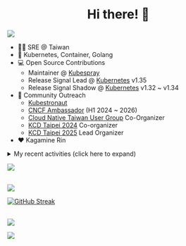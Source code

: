 <div align="center">
  <h1>Hi there! 👋</h1>
</div>

![](https://komarev.com/ghpvc/?username=tico88612&color=brightgreen&style=for-the-badge)

- 🧑‍💻 SRE @ Taiwan
- 🐳 Kubernetes, Container, Golang
- 💻 Open Source Contributions
  - Maintainer @ [Kubespray](https://kubespray.io/)
  - Release Signal Lead @ [Kubernetes](https://kubernetes.io) v1.35
  - Release Signal Shadow @ [Kubernetes](https://kubernetes.io) v1.32 ~ v1.34
- 🤝 Community Outreach
  - [Kubestronaut](https://www.cncf.io/training/kubestronaut/?p=chenghao-yang)
  - [CNCF Ambassador](https://www.cncf.io/people/ambassadors/?p=chenghao-yang) (H1 2024 ~ 2026)
  - [Cloud Native Taiwan User Group](https://cloudnative.tw) Co-Organizer
  - [KCD Taipei 2024](https://kcd.taipei/2024) Co-organizer
  - [KCD Taipei 2025](https://kcd.taipei/2025) Lead Organizer
- ❤️ Kagamine Rin

<details>
  <summary>My recent activities (click here to expand)</summary>

  #### 👷 Check out what I'm currently working on
  
  - [kubernetes-sigs/kubespray](https://github.com/kubernetes-sigs/kubespray) - Deploy a Production Ready Kubernetes Cluster (1 week ago)
  - [knabben/signalhound](https://github.com/knabben/signalhound) - Hunts Flake And Failing Testgrid Jobs  (2 weeks ago)
  - [kubernetes/k8s.io](https://github.com/kubernetes/k8s.io) - Code and configuration to manage Kubernetes project infrastructure, including various *.k8s.io sites (3 weeks ago)
  - [kubernetes/org](https://github.com/kubernetes/org) - Meta configuration for Kubernetes Github Org (3 weeks ago)
  - [kubernetes/sig-release](https://github.com/kubernetes/sig-release) - Repo for SIG release (1 month ago)
  - [cloud-native-taiwan/i.kcd.taipei](https://github.com/cloud-native-taiwan/i.kcd.taipei) - Shorten URL for KCD Taipei (1 month ago)
  - [kubernetes/kubernetes](https://github.com/kubernetes/kubernetes) - Production-Grade Container Scheduling and Management (1 month ago)
  - [kubernetes/enhancements](https://github.com/kubernetes/enhancements) - Enhancements tracking repo for Kubernetes (3 months ago)
  - [tico88612/devstats-card](https://github.com/tico88612/devstats-card) - Your CNCF DevStats Card (3 months ago)
  - [kubernetes/apimachinery](https://github.com/kubernetes/apimachinery) -  (4 months ago)

  #### 🌱 My latest projects
  
  - [tico88612/devstats-card](https://github.com/tico88612/devstats-card) - Your CNCF DevStats Card
  - [tico88612/kind-workshop](https://github.com/tico88612/kind-workshop) - 
  - [tico88612/blog-comments](https://github.com/tico88612/blog-comments) - 
  - [tico88612/get-real-ip](https://github.com/tico88612/get-real-ip) - 
  - [tico88612/podman-monitor-workshop](https://github.com/tico88612/podman-monitor-workshop) - 
  - [tico88612/cicd-hexo-blog-pages](https://github.com/tico88612/cicd-hexo-blog-pages) - 以 Hexo Blog 撰寫 CI/CD Pipeline 網頁
  - [tico88612/cicd-hexo-blog-template](https://github.com/tico88612/cicd-hexo-blog-template) - 以 Hexo Blog 撰寫 CI/CD Pipeline 模板
  - [tico88612/butter-toast-cup-2023](https://github.com/tico88612/butter-toast-cup-2023) - 奶油吐司杯 2023 分數計算機
  - [tico88612/cms-docker](https://github.com/tico88612/cms-docker) - Contest Management System v1.5.dev0 Docker Version
  - [tico88612/network-security-final](https://github.com/tico88612/network-security-final) - 

  #### 🔭 Latest releases I've contributed to
  
  - [cilium/tetragon](https://github.com/cilium/tetragon) ([v1.6.0](https://github.com/cilium/tetragon/releases/tag/v1.6.0), 3 days ago) - eBPF-based Security Observability and Runtime Enforcement
  - [kubernetes/kubernetes](https://github.com/kubernetes/kubernetes) ([v1.35.0-alpha.2](https://github.com/kubernetes/kubernetes/releases/tag/v1.35.0-alpha.2), 4 days ago) - Production-Grade Container Scheduling and Management
  - [bpg/terraform-provider-proxmox](https://github.com/bpg/terraform-provider-proxmox) ([v0.85.1](https://github.com/bpg/terraform-provider-proxmox/releases/tag/v0.85.1), 1 week ago) - Terraform / OpenTofu Provider for Proxmox VE
  - [kubernetes-sigs/kubespray](https://github.com/kubernetes-sigs/kubespray) ([v2.29.0](https://github.com/kubernetes-sigs/kubespray/releases/tag/v2.29.0), 1 week ago) - Deploy a Production Ready Kubernetes Cluster
  - [kubernetes-sigs/cloud-provider-kind](https://github.com/kubernetes-sigs/cloud-provider-kind) ([v0.8.0](https://github.com/kubernetes-sigs/cloud-provider-kind/releases/tag/v0.8.0), 2 weeks ago) - Cloud provider for KIND clusters
  - [knabben/signalhound](https://github.com/knabben/signalhound) ([0.0.1](https://github.com/knabben/signalhound/releases/tag/0.0.1), 1 month ago) - Hunts Flake And Failing Testgrid Jobs 

  #### 🔨 My recent Pull Requests
  
  - [[release-2.29] Patch versions updates](https://github.com/kubernetes-sigs/kubespray/pull/12646) on [kubernetes-sigs/kubespray](https://github.com/kubernetes-sigs/kubespray) (2 days ago)
  - [[release-2.29] Releng: galaxy version to 2.29.1](https://github.com/kubernetes-sigs/kubespray/pull/12645) on [kubernetes-sigs/kubespray](https://github.com/kubernetes-sigs/kubespray) (2 days ago)
  - [Releng: bump galaxy version 2.30.0](https://github.com/kubernetes-sigs/kubespray/pull/12622) on [kubernetes-sigs/kubespray](https://github.com/kubernetes-sigs/kubespray) (1 week ago)
  - [Docs: bump version to 2.29.0](https://github.com/kubernetes-sigs/kubespray/pull/12621) on [kubernetes-sigs/kubespray](https://github.com/kubernetes-sigs/kubespray) (1 week ago)
  - [Set timezone as UTC](https://github.com/knabben/signalhound/pull/3) on [knabben/signalhound](https://github.com/knabben/signalhound) (2 weeks ago)
  - [Revert &#34;etcd: Update etcd to v3.6.5&#34;](https://github.com/kubernetes/kubernetes/pull/134447) on [kubernetes/kubernetes](https://github.com/kubernetes/kubernetes) (2 weeks ago)
  - [Patch versions updates](https://github.com/kubernetes-sigs/kubespray/pull/12602) on [kubernetes-sigs/kubespray](https://github.com/kubernetes-sigs/kubespray) (2 weeks ago)
  - [Update the Release Signal 1.35 members](https://github.com/kubernetes/org/pull/5883) on [kubernetes/org](https://github.com/kubernetes/org) (3 weeks ago)
  - [Feat: cilium routing mode setting](https://github.com/kubernetes-sigs/kubespray/pull/12588) on [kubernetes-sigs/kubespray](https://github.com/kubernetes-sigs/kubespray) (3 weeks ago)
  - [Add 1.35 Release Signal shadows to appropriate mailing lists](https://github.com/kubernetes/k8s.io/pull/8556) on [kubernetes/k8s.io](https://github.com/kubernetes/k8s.io) (1 month ago)

  #### ⭐ Recent Stars
  
  - [linagora/twake-drive](https://github.com/linagora/twake-drive) - The open-source alternative to Google Drive.  (today)
  - [documentdb/documentdb](https://github.com/documentdb/documentdb) - MongoDB-compatible database engine for cloud-native and open-source workloads. Built for scalability, performance, and developer productivity. (1 month ago)
  - [dinoki-ai/osaurus](https://github.com/dinoki-ai/osaurus) - Native Apple Silicon LLM server on MLX with menu bar UI &#43; CLI. OpenAI &amp; Ollama compatible. Supports Apple Foundation Models (Apple Intelligence on macOS 26). (1 month ago)
  - [openbao/openbao](https://github.com/openbao/openbao) - OpenBao exists to provide a software solution to manage, store, and distribute sensitive data including secrets, certificates, and keys. (2 months ago)
  - [ray-project/kuberay](https://github.com/ray-project/kuberay) - A toolkit to run Ray applications on Kubernetes (2 months ago)
  - [apple/containerization](https://github.com/apple/containerization) - Containerization is a Swift package for running Linux containers on macOS. (4 months ago)
  - [apple/container](https://github.com/apple/container) - A tool for creating and running Linux containers using lightweight virtual machines on a Mac. It is written in Swift, and optimized for Apple silicon.  (4 months ago)
  - [opentofu/opentofu](https://github.com/opentofu/opentofu) - OpenTofu lets you declaratively manage your cloud infrastructure. (4 months ago)
  - [nunocoracao/blowfish](https://github.com/nunocoracao/blowfish) - Personal Website &amp; Blog Theme for Hugo (6 months ago)
  - [srl-labs/containerlab](https://github.com/srl-labs/containerlab) - container-based networking labs (6 months ago)

  #### 👯 Check out some of my recent followers
  
  - [legitYosal](https://github.com/legitYosal)
  - [Piwriw](https://github.com/Piwriw)
  - [leonzchang](https://github.com/leonzchang)
  - [Ayush-Rathor](https://github.com/Ayush-Rathor)
  - [hydai](https://github.com/hydai)
</details>

<a href="https://github.com/tico88612/devstats-card"><img src="https://devstats.me/?username=tico88612" /></a>

<br>

<img src="https://github-readme-stats.vercel.app/api?username=tico88612&hide_title=true&count_private=true&show_icons=true" />

<br>

<a href="https://git.io/streak-stats"><img src="https://streak-stats.demolab.com?user=tico88612&theme=one-dark-pro" alt="GitHub Streak" /></a>

<br>

<img src="https://github-profile-trophy.vercel.app/?username=tico88612&theme=flat&no-frame=true&theme=onedark&margin-w=15&column=4" />


![](https://hit.yhype.me/github/profile?user_id=17496418)
